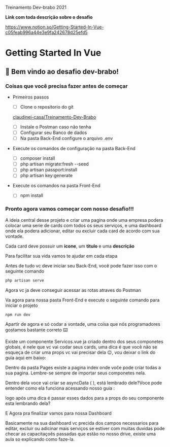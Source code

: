 Treinamento Dev-brabo 2021

**Link com toda descrição sobre o desafio**

https://www.notion.so/Getting-Started-In-Vue-c05feab996a44e3e9fa242678d25efd5

# Getting Started In Vue

## 👋 Bem vindo ao desafio dev-brabo!

### Coisas que você precisa fazer antes de começar

- Primeiros passos

  - [ ] Clone o repositorio do git

  [claudinei-casa/Treinamento-Dev-Brabo](https://github.com/claudinei-casa/Treinamento-Dev-Brabo)

  - [ ] Instale o Postman caso não tenha
  - [ ] Configurar seu Banco de dados
  - [ ] Na pasta Back-End configure o arquivo .env

- Execute os comandos de configuração na pasta Back-End

  - [ ] composer install
  - [ ] php artisan migrate:fresh --seed
  - [ ] php artisan passport:install
  - [ ] php artisan key:generate

- Execute os comandos na pasta Front-End
  - [ ] npm install

### Pronto agora vamos começar com nosso desafio!!!

A ideia central desse projeto e criar uma pagina onde uma empresa podera colocar uma serie de cards com todos os seus serviços, e uma dashboard onde ela podera adicionar, editar ou excluir cada card de acordo com sua vontade.

Cada card deve possuir um **icone**, um **titulo** e uma **descrição**

Para facilitar sua vida vamos te ajudar em cada etapa

Antes de tudo vc deve iniciar seu Back-End, você pode fazer isso com o seguinte comando

```bash
php artisan serve
```

Agora vc ja deve conseguir acessar as rotas atraves do Postman

Va agora para nossa pasta Front-End e execute o seguinte comando para iniciar o projeto

```bash
npm run dev
```

Apartir de agora e só codar a vontade, uma coisa que nós programadores gostamos bastante correto ⌨️

Existe um componente Servicos.vue ja criado dentro dos seus componetes globais, é nele que vc vai codar seus cards, uma dica é que você não se esqueça de criar uma props vc vai precisar dela 😉, vou deixar o link do guia aqui em baixo:

[](https://gitlab.com/ecomp-ufpr/cat-logos/front-enc/props)

Dentro da pasta Pages existe a pagina index onde voĉe pode criar todas a sua pagina. Lembre-se sempre de importar seus componetes nela.

Dentro dela voce vai criar se asyncData ( ), está lembrado dele?Voce pode entender como ela funciona acessando nosso guia :

[](https://gitlab.com/ecomp-ufpr/cat-logos/front-enc/async-data)

logo após uma dica é passar esses dados para a props do seu componente esta lembrando dela?

E Agora pra finalizar vamos para nossa Dashboard

Basicamente na sua dashboard vc precida dos campos necessarios para editar, excluir ou adicinar mais serviços se estiver com muitas duvidas pode checar as capacitaçoẽs passadas que estão no nosso drive, existe uma aula so explicando como faze-la.
